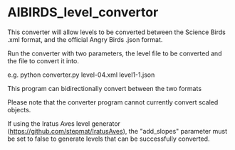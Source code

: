 # AIBIRDS_level_convertor
This converter will allow levels to be converted between the Science Birds .xml format, and the official Angry Birds .json format.

Run the converter with two parameters, the level file to be converted and the file to convert it into.

e.g. python converter.py level-04.xml level1-1.json

This program can bidirectionally convert between the two formats

Please note that the converter program cannot currently convert scaled objects.

If using the Iratus Aves level generator (https://github.com/stepmat/IratusAves), the "add_slopes" parameter must be set to false to generate levels that can be successfully converted.
